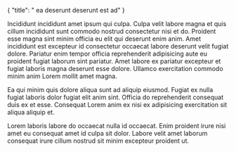 {
  "title": " ea deserunt deserunt est ad"
}

Incididunt incididunt amet ipsum qui culpa. Culpa velit labore magna et quis cillum incididunt sunt commodo nostrud consectetur nisi et do. Proident esse magna sint minim officia eu elit qui deserunt enim anim. Amet incididunt est excepteur id consectetur occaecat labore deserunt velit fugiat dolore. Pariatur enim tempor officia reprehenderit adipisicing aute eu proident fugiat laborum sint pariatur. Amet labore ex pariatur excepteur et fugiat laboris magna deserunt esse dolore. Ullamco exercitation commodo minim anim Lorem mollit amet magna.

Ea qui minim quis dolore aliqua sunt ad aliquip eiusmod. Fugiat ex nulla fugiat laboris dolor fugiat elit anim sint. Officia do reprehenderit consequat duis ex et esse. Consequat Lorem anim ex nisi ex adipisicing exercitation sit aliqua aliquip et.

Lorem laboris labore do occaecat nulla id occaecat. Enim proident irure nisi amet eu consequat amet id culpa sit dolor. Labore velit amet laborum consequat irure cillum nostrud sit minim excepteur proident ut.